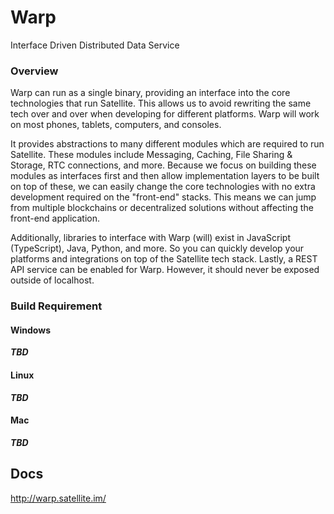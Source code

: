 # Warp

Interface Driven Distributed Data Service

### Overview

Warp can run as a single binary, providing an interface into the core technologies that run Satellite. This allows us to avoid rewriting the same tech over and over when developing for different platforms. Warp will work on most phones, tablets, computers, and consoles.

It provides abstractions to many different modules which are required to run Satellite. These modules include Messaging, Caching, File Sharing & Storage, RTC connections, and more. Because we focus on building these modules as interfaces first and then allow implementation layers to be built on top of these, we can easily change the core technologies with no extra development required on the "front-end" stacks. This means we can jump from multiple blockchains or decentralized solutions without affecting the front-end application.

Additionally, libraries to interface with Warp (will) exist in JavaScript (TypeScript), Java, Python, and more. So you can quickly develop your platforms and integrations on top of the Satellite tech stack. Lastly, a REST API service can be enabled for Warp. However, it should never be exposed outside of localhost.

### Build Requirement

#### Windows

***TBD***

#### Linux

***TBD***

#### Mac

***TBD***

## Docs

http://warp.satellite.im/
